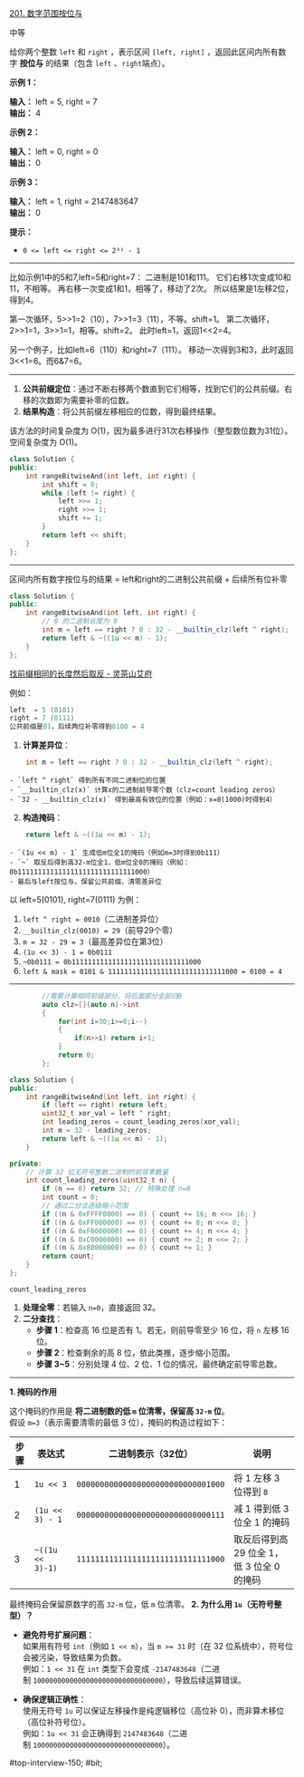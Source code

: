[201. 数字范围按位与](https://leetcode.cn/problems/bitwise-and-of-numbers-range/)

中等

给你两个整数 `left` 和 `right` ，表示区间 `[left, right]` ，返回此区间内所有数字 **按位与** 的结果（包含 `left` 、`right`端点）。

**示例 1：**

**输入：** left = 5, right = 7  
**输出：** 4  

**示例 2：**

**输入：** left = 0, right = 0  
**输出：** 0  

**示例 3：**

**输入：** left = 1, right = 2147483647  
**输出：** 0  

**提示：**

- `0 <= left <= right <= 2³¹ - 1`
---- ----
比如示例1中的5和7,left=5和right=7：
二进制是101和111。
它们右移1次变成10和11，不相等。
再右移一次变成1和1，相等了，移动了2次。
所以结果是1左移2位，得到4。

第一次循环，5>>1=2（10），7>>1=3（11），不等。shift=1。
第二次循环，2>>1=1，3>>1=1，相等。shift=2。
此时left=1，返回1<<2=4。

另一个例子，比如left=6（110）和right=7（111）。
移动一次得到3和3，此时返回3<<1=6。而6&7=6。

----

1. **公共前缀定位**：通过不断右移两个数直到它们相等，找到它们的公共前缀。右移的次数即为需要补零的位数。
2. **结果构造**：将公共前缀左移相应的位数，得到最终结果。

该方法的时间复杂度为 O(1)，因为最多进行31次右移操作（整型数位数为31位）。
空间复杂度为 O(1)。
```cpp
class Solution {
public:
    int rangeBitwiseAnd(int left, int right) {
        int shift = 0;
        while (left != right) {
            left >>= 1;
            right >>= 1;
            shift += 1;
        }
        return left << shift;
    }
};
```

----

区间内所有数字按位与的结果 = left和right的二进制公共前缀 + 后续所有位补零

```cpp
class Solution {
public:
    int rangeBitwiseAnd(int left, int right) {
        // 0 的二进制长度为 0
        int m = left == right ? 0 : 32 - __builtin_clz(left ^ right);
        return left & ~((1u << m) - 1);
    }
};
```
[找前缀相同的长度然后取反 - 灵茶山艾府](https://leetcode.cn/problems/bitwise-and-of-numbers-range/solutions/538550/golang-yi-xing-suan-fa-by-endlesscheng-iw6y/)

例如：
```cpp
left  = 5 (0101)
right = 7 (0111)
公共前缀是01，后续两位补零得到0100 = 4
```

1. **计算差异位**：
```cpp
    int m = left == right ? 0 : 32 - __builtin_clz(left ^ right);
```
    - `left ^ right` 得到所有不同二进制位的位置
    - `__builtin_clz(x)` 计算x的二进制前导零个数（clz=count leading zeros）
    - `32 - __builtin_clz(x)` 得到最高有效位的位置（例如：x=8(1000)时得到4）
        
2. **构造掩码**：
```cpp
    return left & ~((1u << m) - 1);
```
    - `(1u << m) - 1` 生成低m位全1的掩码（例如m=3时得到0b111）
    - `~` 取反后得到高32-m位全1，低m位全0的掩码（例如：0b11111111111111111111111111111000）
    - 最后与left按位与，保留公共前缀，清零差异位

以 left=5(0101), right=7(0111) 为例：
1. `left ^ right = 0010`（二进制差异位）
2. `__builtin_clz(0010) = 29`（前导29个零）
3. `m = 32 - 29 = 3`（最高差异位在第3位）
4. `(1u << 3) - 1 = 0b0111`
5. `~0b0111 = 0b11111111111111111111111111111000`
6. `left & mask = 0101 & 11111111111111111111111111111000 = 0100 = 4`

----
```cpp
        //需要计算相同前缀部分，将后面部分全部归0
        auto clz=[](auto n)->int
        {
            for(int i=30;i>=0;i--)
            {
                if(n>>i) return i+1;
            }
            return 0;
        };
```

```cpp
class Solution {
public:
    int rangeBitwiseAnd(int left, int right) {
        if (left == right) return left;
        uint32_t xor_val = left ^ right;
        int leading_zeros = count_leading_zeros(xor_val);
        int m = 32 - leading_zeros;
        return left & ~((1u << m) - 1);
    }

private:
    // 计算 32 位无符号整数二进制的前导零数量
    int count_leading_zeros(uint32_t n) {
        if (n == 0) return 32; // 特殊处理 n=0
        int count = 0;
        // 通过二分法逐级缩小范围
        if ((n & 0xFFFF0000) == 0) { count += 16; n <<= 16; }
        if ((n & 0xFF000000) == 0) { count += 8; n <<= 8; }
        if ((n & 0xF0000000) == 0) { count += 4; n <<= 4; }
        if ((n & 0xC0000000) == 0) { count += 2; n <<= 2; }
        if ((n & 0x80000000) == 0) { count += 1; }
        return count;
    }
};
```

`count_leading_zeros`
1. **处理全零**：若输入 `n=0`，直接返回 32。
2. **二分查找**：
    - **步骤 1**：检查高 16 位是否有 1。若无，则前导零至少 16 位，将 `n` 左移 16 位。
    - **步骤 2**：检查剩余的高 8 位，依此类推，逐步缩小范围。
    - **步骤 3~5**：分别处理 4 位、2 位、1 位的情况，最终确定前导零总数。

----
**1. 掩码的作用**

这个掩码的作用是 **将二进制数的低 `m` 位清零，保留高 `32-m` 位**。  
假设 `m=3`（表示需要清零的最低 3 位），掩码的构造过程如下：

|步骤|表达式|二进制表示（32位）|说明|
|---|---|---|---|
|1|`1u << 3`|`00000000000000000000000000001000`|将 1 左移 3 位得到 `8`|
|2|`(1u << 3) - 1`|`00000000000000000000000000000111`|减 1 得到低 3 位全 1 的掩码|
|3|`~((1u << 3)-1)`|`11111111111111111111111111111000`|取反后得到高 29 位全 1，低 3 位全 0 的掩码|

最终掩码会保留原数字的高 `32-m` 位，低 `m` 位清零。
**2. 为什么用 `1u`（无符号整型）？**

- **避免符号扩展问题**：  
    如果用有符号 `int`（例如 `1 << m`），当 `m >= 31` 时（在 32 位系统中），符号位会被污染，导致结果为负数。  
    例如：`1 << 31` 在 `int` 类型下会变成 `-2147483648`（二进制 `10000000000000000000000000000000`），导致后续运算错误。
    
- **确保逻辑正确性**：  
    使用无符号 `1u` 可以保证左移操作是纯逻辑移位（高位补 0），而非算术移位（高位补符号位）。  
    例如：`1u << 31` 会正确得到 `2147483648`（二进制 `10000000000000000000000000000000`）。

#top-interview-150; #bit; 